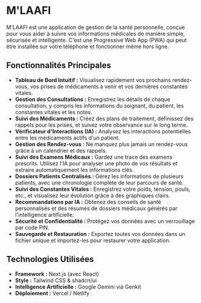 # M'LAAFI

M'LAAFI est une application de gestion de la santé personnelle, conçue pour vous aider à suivre vos informations médicales de manière simple, sécurisée et intelligente. C'est une Progressive Web App (PWA) qui peut être installée sur votre téléphone et fonctionner même hors ligne.

## Fonctionnalités Principales

-   **Tableau de Bord Intuitif :** Visualisez rapidement vos prochains rendez-vous, vos prises de médicaments à venir et vos dernières constantes vitales.
-   **Gestion des Consultations :** Enregistrez les détails de chaque consultation, y compris les informations du soignant, du patient, les constantes vitales et les notes.
-   **Suivi des Médicaments :** Créez des plans de traitement, définissez des rappels pour les prises, et suivez votre observance sur le long terme.
-   **Vérificateur d'Interactions (IA) :** Analysez les interactions potentielles entre les médicaments actifs d'un patient.
-   **Gestion des Rendez-vous :** Ne manquez plus jamais un rendez-vous grâce à un calendrier et des rappels.
-   **Suivi des Examens Médicaux :** Gardez une trace des examens prescrits. Utilisez l'IA pour analyser une photo de vos résultats et extraire automatiquement les informations clés.
-   **Dossiers Patients Centralisés :** Gérez les informations de plusieurs patients, avec une chronologie complète de leur parcours de santé.
-   **Suivi des Constantes Vitales :** Enregistrez votre poids, tension, pouls, etc., et visualisez leur évolution grâce à des graphiques clairs.
-   **Recommandations par IA :** Obtenez des conseils de santé personnalisés et des résumés de dossiers médicaux générés par l'intelligence artificielle.
-   **Sécurité et Confidentialité :** Protégez vos données avec un verrouillage par code PIN.
-   **Sauvegarde et Restauration :** Exportez toutes vos données dans un fichier unique et importez-les pour restaurer votre application.

## Technologies Utilisées

-   **Framework :** Next.js (avec React)
-   **Style :** Tailwind CSS & shadcn/ui
-   **Intelligence Artificielle :** Google Gemini via Genkit
-   **Déploiement :** Vercel / Netlify
